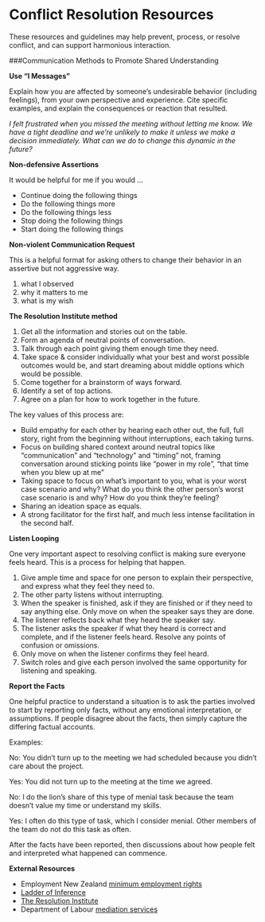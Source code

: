 # Conflict Resolution Resources
These resources and guidelines may help prevent, process, or resolve conflict, and can support harmonious interaction.

###Communication Methods to Promote Shared Understanding

**Use “I Messages”**
 
Explain how you are affected by someone’s undesirable behavior (including feelings), from your own perspective and experience. Cite specific examples, and explain the consequences or reaction that resulted.

*I felt frustrated when you missed the meeting without letting me know. We have a tight deadline and we’re unlikely to make it unless we make a decision immediately. What can we do to change this dynamic in the future?*

**Non-defensive Assertions**

It would be helpful for me if you would …
 
* Continue doing the following things
* Do the following things more
* Do the following things less
* Stop doing the following things
* Start doing the following things

**Non-violent Communication Request**

This is a helpful format for asking others to change their behavior in an assertive but not aggressive way.

1. what I observed 
2. why it matters to me 
3. what is my wish

**The Resolution Institute method**
1. Get all the information and stories out on the table.
2. Form an agenda of neutral points of conversation.
3. Talk through each point giving them enough time they need.
4. Take space & consider individually what your best and worst possible outcomes would be, and start dreaming about middle options which would be possible.
5. Come together for a brainstorm of ways forward.
6. Identify a set of top actions.
7. Agree on a plan for how to work together in the future.

The key values of this process are:

* Build empathy for each other by hearing each other out, the full, full story, right from the beginning without interruptions, each taking turns.
* Focus on building shared context around neutral topics like “communication” and “technology” and “timing” not, framing conversation around sticking points like “power in my role”, “that time when you blew up at me”
* Taking space to focus on what’s important to you, what is your worst case scenario and why? What do you think the other person’s worst case scenario is and why? How do you think they’re feeling?
* Sharing an ideation space as equals.
* A strong facilitator for the first half, and much less intense facilitation in the second half.


**Listen Looping**

One very important aspect to resolving conflict is making sure everyone feels heard. This is a process for helping that happen.

1. Give ample time and space for one person to explain their perspective, and express what they feel they need to.
2. The other party listens without interrupting.
3. When the speaker is finished, ask if they are finished or if they need to say anything else. Only move on when the speaker says they are done.
4. The listener reflects back what they heard the speaker say. 
5. The listener asks the speaker if what they heard is correct and complete, and if the listener feels heard. Resolve any points of confusion or omissions.
6. Only move on when the listener confirms they feel heard.
7. Switch roles and give each person involved the same opportunity for listening and speaking.

**Report the Facts**

One helpful practice to understand a situation is to ask the parties involved to start by reporting only facts, without any emotional interpretation, or assumptions. If people disagree about the facts, then simply capture the differing factual accounts.

Examples: 

No: You didn’t turn up to the meeting we had scheduled because you didn’t care about the project.

Yes: You did not turn up to the meeting at the time we agreed.

No: I do the lion’s share of this type of menial task because the team doesn’t value my time or understand my skills.

Yes: I often do this type of task, which I consider menial. Other members of the team do not do this task as often.

After the facts have been reported, then discussions about how people felt and interpreted what happened can commence.


**External Resources**

* Employment New Zealand [minimum employment rights](http://employment.govt.nz/er/minimumrights/index.asp)
* [Ladder of Inference](http://www.mindtools.com/pages/article/newTMC_91.htm) 
* [The Resolution Institute](https://www.resolution.institute/)
* Department of Labour [mediation services](http://employment.govt.nz/er/solvingproblems/resolving/mediation.asp)
